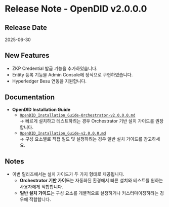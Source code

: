 # Release Note - OpenDID v2.0.0.0

## Release Date
2025-06-30

## New Features
- ZKP Credential 발급 기능을 추가하였습니다.
- Entity 등록 기능을 Admin Console에 정식으로 구현하였습니다.
- Hyperledger Besu 연동을 지원합니다.

## Documentation
- **OpenDID Installation Guide**
  - [`OpenDID_Installation_Guide-Orchestrator-v2.0.0.0.md`](./OpenDID_Installation_Guide-Orchestrator-v2.0.0.0.md)  
    → 빠르게 설치하고 테스트하려는 경우 Orchestrator 기반 설치 가이드를 권장합니다.
  - [`OpenDID_Installation_Guide-v2.0.0.0.md`](./OpenDID_Installation_Guide-v2.0.0.0.md)  
    → 구성 요소별로 직접 빌드 및 설정하려는 경우 일반 설치 가이드를 참고하세요.

## Notes
- 이번 릴리즈에서는 설치 가이드가 두 가지 형태로 제공됩니다.
  - **Orchestrator 기반 가이드**는 자동화된 환경에서 빠른 설치와 테스트를 원하는 사용자에게 적합합니다.
  - **일반 설치 가이드**는 구성 요소를 개별적으로 설정하거나 커스터마이징하려는 경우에 적합합니다.
